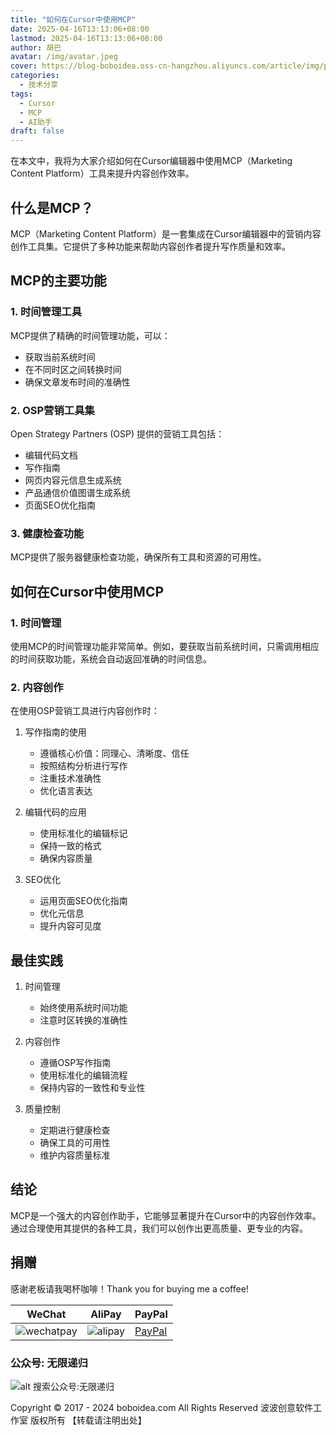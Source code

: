 ```yaml
---
title: "如何在Cursor中使用MCP"
date: 2025-04-16T13:13:06+08:00
lastmod: 2025-04-16T13:13:06+08:00
author: 胡巴
avatar: /img/avatar.jpeg
cover: https://blog-boboidea.oss-cn-hangzhou.aliyuncs.com/article/img/posts/auto/article (26).jpg
categories:
  - 技术分享
tags:
  - Cursor
  - MCP
  - AI助手
draft: false
---
```


在本文中，我将为大家介绍如何在Cursor编辑器中使用MCP（Marketing Content Platform）工具来提升内容创作效率。

<!--more-->

## 什么是MCP？

MCP（Marketing Content Platform）是一套集成在Cursor编辑器中的营销内容创作工具集。它提供了多种功能来帮助内容创作者提升写作质量和效率。

## MCP的主要功能

### 1. 时间管理工具

MCP提供了精确的时间管理功能，可以：
- 获取当前系统时间
- 在不同时区之间转换时间
- 确保文章发布时间的准确性

### 2. OSP营销工具集

Open Strategy Partners (OSP) 提供的营销工具包括：
- 编辑代码文档
- 写作指南
- 网页内容元信息生成系统
- 产品通信价值图谱生成系统
- 页面SEO优化指南

### 3. 健康检查功能

MCP提供了服务器健康检查功能，确保所有工具和资源的可用性。

## 如何在Cursor中使用MCP

### 1. 时间管理

使用MCP的时间管理功能非常简单。例如，要获取当前系统时间，只需调用相应的时间获取功能，系统会自动返回准确的时间信息。

### 2. 内容创作

在使用OSP营销工具进行内容创作时：

1. 写作指南的使用
   - 遵循核心价值：同理心、清晰度、信任
   - 按照结构分析进行写作
   - 注重技术准确性
   - 优化语言表达

2. 编辑代码的应用
   - 使用标准化的编辑标记
   - 保持一致的格式
   - 确保内容质量

3. SEO优化
   - 运用页面SEO优化指南
   - 优化元信息
   - 提升内容可见度

## 最佳实践

1. 时间管理
   - 始终使用系统时间功能
   - 注意时区转换的准确性

2. 内容创作
   - 遵循OSP写作指南
   - 使用标准化的编辑流程
   - 保持内容的一致性和专业性

3. 质量控制
   - 定期进行健康检查
   - 确保工具的可用性
   - 维护内容质量标准

## 结论

MCP是一个强大的内容创作助手，它能够显著提升在Cursor中的内容创作效率。通过合理使用其提供的各种工具，我们可以创作出更高质量、更专业的内容。

<!--qr_code-->

## 捐赠

感谢老板请我喝杯咖啡！Thank you for buying me a coffee!

| WeChat | AliPay | PayPal |
| --- | --- | --- |
| ![wechatpay](https://blog-boboidea.oss-cn-hangzhou.aliyuncs.com/pay/wechat_%E6%94%B6%E6%AC%BE%E7%A0%81.jpg) | ![alipay](https://blog-boboidea.oss-cn-hangzhou.aliyuncs.com/pay/alipay.jpg) | [PayPal](https://paypal.me/JianboQin?country.x=C2&locale.x=zh_XC) |

### 公众号: 无限递归

![alt 搜索公众号:无限递归](https://blog-boboidea.oss-cn-hangzhou.aliyuncs.com/article/img/gongzhonghao.jpeg "无限递归")

<!--declare-declare-->

Copyright &copy; 2017 - 2024 boboidea.com All Rights Reserved 波波创意软件工作室 版权所有 【转载请注明出处】 